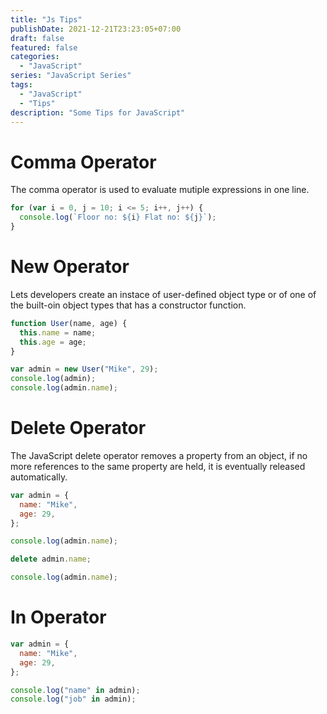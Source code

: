 ```yaml
---
title: "Js Tips"
publishDate: 2021-12-21T23:23:05+07:00
draft: false
featured: false
categories:
  - "JavaScript"
series: "JavaScript Series"
tags:
  - "JavaScript"
  - "Tips"
description: "Some Tips for JavaScript"
---
```


# Comma Operator

The comma operator is used to evaluate mutiple expressions in one line.

```javascript
for (var i = 0, j = 10; i <= 5; i++, j++) {
  console.log(`Floor no: ${i} Flat no: ${j}`);
}
```

# New Operator

Lets developers create an instace of user-defined object type or of one of the built-oin object types that has a constructor function.

```javascript
function User(name, age) {
  this.name = name;
  this.age = age;
}

var admin = new User("Mike", 29);
console.log(admin);
console.log(admin.name);
```

# Delete Operator

The JavaScript delete operator removes a property from an object, if no more references to the same property are held, it is eventually released automatically.

```javascript
var admin = {
  name: "Mike",
  age: 29,
};

console.log(admin.name);

delete admin.name;

console.log(admin.name);
```

# In Operator

```javascript
var admin = {
  name: "Mike",
  age: 29,
};

console.log("name" in admin);
console.log("job" in admin);
```
